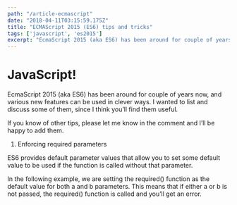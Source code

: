 ```yaml
---
path: "/article-ecmascript"
date: "2018-04-11T03:15:59.175Z"
title: "ECMAScript 2015 (ES6) tips and tricks"
tags: ['javascript', 'es2015']
excerpt: "EcmaScript 2015 (aka ES6) has been around for couple of years now, and various new features can be used in clever ways. I wanted to list and discuss some of them, since I think you’ll find them useful..."
---
```


# JavaScript!

EcmaScript 2015 (aka ES6) has been around for couple of years now, and various new features can be used in clever ways. I wanted to list and discuss some of them, since I think you’ll find them useful.

If you know of other tips, please let me know in the comment and I’ll be happy to add them.
1. Enforcing required parameters

ES6 provides default parameter values that allow you to set some default value to be used if the function is called without that parameter.

In the following example, we are setting the required() function as the default value for both a and b parameters. This means that if either a or b is not passed, the required() function is called and you’ll get an error.